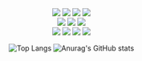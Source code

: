<div align=center> 

  <img src="https://img.shields.io/badge/XCode-black?style=for-the-badge&logo=Xcode&logoColor=147EFB"/>
  <img src="https://img.shields.io/badge/UIKit-black?style=for-the-badge&logo=UIKit&logoColor=2396F3"/>
  <img src="https://img.shields.io/badge/swift-black?style=for-the-badge&logo=swift&logoColor=white">
  <img src="https://img.shields.io/badge/swift UI-black?style=for-the-badge&logo=swift&logoColor=2396F3">
  <br>
  <img src="https://img.shields.io/badge/RxSwift-black?style=for-the-badge&logo=ReactiveX&logoColor=F01F7A"/>
  <img src="https://img.shields.io/badge/Combine-black?style=for-the-badge&logo=Swift&logoColor=white"/> 
  <img src="https://img.shields.io/badge/Point Tree - TCA-black?style=for-the-badge"/> 

  <br>
  <img src="https://img.shields.io/badge/Notion-black?style=for-the-badge&logo=Notion&logoColor=white"/> 
  <img src="https://img.shields.io/badge/Slack-black?style=for-the-badge&logo=Slack&logoColor=white"/>
  <img src="https://img.shields.io/badge/Figma-black?style=for-the-badge&logo=Figma&logoColor=white"/>
  <img src="https://img.shields.io/badge/git-black?style=for-the-badge&logo=git&logoColor=white"/>

  ![Top Langs](https://github-readme-stats.vercel.app/api/top-langs/?username=Little-tale&layout=compact&theme=tokyonight)
  ![Anurag's GitHub stats](https://github-readme-stats.vercel.app/api?username=Little-tale&show_icons=true&theme=tokyonight)
  
</div>
